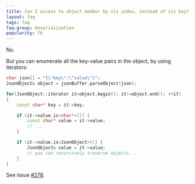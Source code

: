 ```yaml
---
title: Can I access to object member by its index, instead of its key?
layout: faq
tags: faq
faq-group: Deserialization
popularity: 76
---
```


No.

But you can enumerate all the key-value pairs in the object, by using iterators:

```c++
char json[] = "{\"key\":\"value\"}";
JsonObject& object = jsonBuffer.parseObject(json);

for(JsonObject::iterator it=object.begin(); it!=object.end(); ++it)
{
    const char* key = it->key;

    if (it->value.is<char*>()) {
        const char* value = it->value;
        // ...
    }

    if (it->value.is<JsonObject>()) {
        JsonObject& value = it->value;
        // you can recursively traverse objects...
    }
}
```

See issue [#278](https://github.com/bblanchon/ArduinoJson/issues/278).
